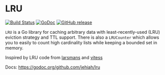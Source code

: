 # LRU

[![Build Status](https://secure.travis-ci.org/jehiah/lru.png?branch=master)](http://travis-ci.org/jehiah/lru) [![GoDoc](https://godoc.org/github.com/jehiah/lru?status.svg)](https://godoc.org/github.com/jehiah/lru) [![GitHub release](https://img.shields.io/github/release/jehiah/lru.svg)](https://github.com/jehiah/lru/releases/latest)


`LRU` is a Go library for caching arbitrary data with least-recently-used (LRU) eviction strategy and TTL support. There is also a `LRUCounter` which allows you to easily to count high cardinality lists while keeping a bounded set in memory.

Inspired by LRU code from  [larsmans](https://gist.github.com/larsmans/4638795) and [vitess](https://github.com/vitessio/vitess/blob/main/go/cache/lru_cache.go)

Docs: https://godoc.org/github.com/jehiah/lru
